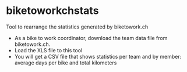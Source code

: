# biketoworkchstats
Tool to rearrange the statistics generated by biketowork.ch

- As a bike to work coordinator, download the team data file from biketowork.ch.
- Load the XLS file to this tool
- You will get a CSV file that shows statistics per team and by member: average days per bike and total kilometers
